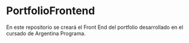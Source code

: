 # PortfolioFrontend
En este repositorio se creará el Front End del portfolio desarrollado en el cursado de Argentina Programa.

